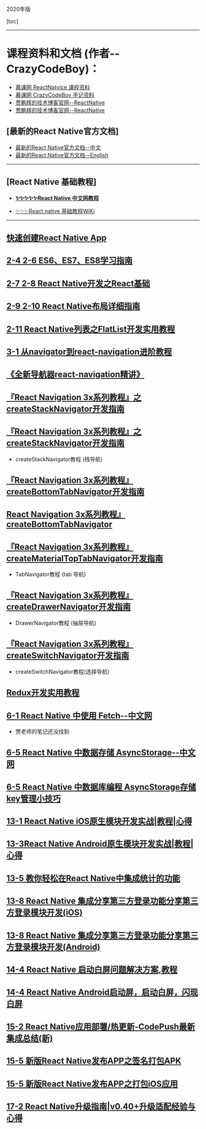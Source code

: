 

2020年版

[toc]

---

# 课程资料和文档 (作者--CrazyCodeBoy)：
- [慕课网 ReactNatvice 课程资料](https://git.imooc.com/coding-304/GitHub_Advanced)
- [慕课网 CrazyCodeBoy 手记资料](http://www.imooc.com/t/4951150#Article)
- [贾鹏辉的技术博客官网--ReactNative](https://www.devio.org/)
- [贾鹏辉的技术博客官网--ReactNative](https://www.devio.org/tags/#React%20Native)

## [最新的React Native官方文档]

- [最新的React Native官方文档--中文](https://reactnative.cn)
- [最新的React Native官方文档--English](https://facebook.github.io/react-native/docs/getting-started.html)

---

## [React Native 基础教程]

- [**✨✨✨✨✨React Native 中文网教程**](https://reactnative.cn/docs/tutorial/)

- [✨✨✨React native 基础教程WiKi](WiKi:https://wiki.imooc.com/reactnative/introduce.html)

---

## [快速创建React Native App](https://www.devio.org/2017/07/12/quickly-create-react-native-app/)

## [2-4  2-6 ES6、ES7、ES8学习指南](https://www.devio.org/2018/09/09/ES6-ES7-ES8-Feature/)

## [2-7 2-8  React Native开发之React基础](https://www.devio.org/2019/03/03/react-basis-for-react-native/)

## [2-9 2-10 React Native布局详细指南](https://www.devio.org/2016/08/01/Reac-Native布局详细指南/)

## [2-11 React Native列表之FlatList开发实用教程](https://www.devio.org/2019/05/19/flatlist/)


## [3-1 从navigator到react-navigation进阶教程](https://www.devio.org/2018/05/15/navigator-to-react-navigation/)
## [《全新导航器react-navigation精讲》](http://coding.imooc.com/class/chapter/304.html#Anchor)

## [『React Navigation 3x系列教程』之createStackNavigator开发指南](https://www.devio.org/2018/12/24/createStackNavigator/)

##  [『React Navigation 3x系列教程』之createStackNavigator开发指南](https://www.devio.org/2018/12/24/createStackNavigator/)

- createStackNavigator教程 (栈导航)

## [『React Navigation 3x系列教程』createBottomTabNavigator开发指南](https://www.devio.org/2018/12/30/createBottomNavigator/)
## [React Navigation 3x系列教程』createBottomTabNavigator](https://www.devio.org/2018/12/24/createBottomNavigator/)
## [『React Navigation 3x系列教程』createMaterialTopTabNavigator开发指南](https://www.devio.org/2019/01/03/createMaterialTopTabNavigator/)

- TabNavigator教程 (tab 导航)

## [『React Navigation 3x系列教程』createDrawerNavigator开发指南](https://www.devio.org/2019/01/20/createDrawerNavigator/)

- DrawerNavigator教程 (抽屉导航)

## [『React Navigation 3x系列教程』createSwitchNavigator开发指南](https://www.devio.org/2019/01/21/createSwitchNavigator/)

- createSwitchNavigator教程(选择导航)

## [Redux开发实用教程](https://www.devio.org/2019/03/04/redux-development-practical-tutorial/)


## [6-1 React Native 中使用 Fetch--中文网](https://reactnative.cn/docs/network/)

- 贾老师的笔记还没找到


## [6-5 React Native 中数据存储 AsyncStorage--中文网](https://reactnative.cn/docs/asyncstorage/)

## [6-5 React Native 中数据库编程 AsyncStorage存储key管理小技巧](https://www.devio.org/2016/09/05/React-Native之AsyncStorage存储key管理小技巧/)

## [13-1 React Native iOS原生模块开发实战|教程|心得](https://www.devio.org/2017/01/22/React-Native-iOS原生模块开发实战-教程-心得/)

## [13-3React Native Android原生模块开发实战|教程|心得](https://www.devio.org/2017/01/22/React-Native-Android原生模块开发实战-教程-心得/)

## [13-5 教你轻松在React Native中集成统计的功能](https://www.devio.org/2017/09/03/React-Native-Integrated-analysis-function/)

## [13-8 React Native 集成分享第三方登录功能分享第三方登录模块开发(iOS)](https://www.devio.org/2017/09/30/React-Native-integration-share-third-party-login-function-ios/)

## [13-8 React Native 集成分享第三方登录功能分享第三方登录模块开发(Android)](https://www.devio.org/2017/09/10/React-Native-integration-share-third-party-login-function/)

## [14-4 React Native 启动白屏问题解决方案,教程](https://www.devio.org/2016/09/30/React-Native-启动白屏问题解决方案,教程/)

## [14-4 React Native Android启动屏，启动白屏，闪现白屏](https://www.devio.org/2016/09/15/React-Native-Android启动屏-启动白屏-闪现白屏/)

## [15-2 React Native应用部署/热更新-CodePush最新集成总结(新)](https://www.devio.org/2016/07/23/React-Native应用部署-热更新-CodePush最新集成总结/)

## [15-5 新版React Native发布APP之签名打包APK](https://www.devio.org/2019/11/08/react-native-Release-APP-Signature-Package-APK/)

## [15-5 新版React Native发布APP之打包iOS应用](https://www.devio.org/2019/11/08/React-Native-releases-packaged-iOS-apps-for-apps/)

## [17-2 React Native升级指南|v0.40+升级适配经验与心得](https://www.devio.org/2017/01/17/React-Native升级指南-v0.40+升级适配经验与心得/)

